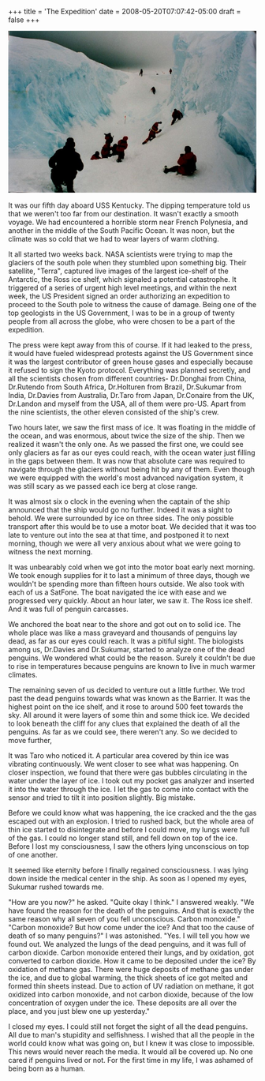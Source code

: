 +++
title = 'The Expedition'
date = 2008-05-20T07:07:42-05:00
draft = false
+++

![ice expedition](images/expedition.jpg)

It was our fifth day aboard USS Kentucky. The dipping temperature told us that we weren't too far from our destination. It wasn't exactly a smooth voyage. We had encountered a horrible storm near French Polynesia, and another in the middle of the South Pacific Ocean. It was noon, but the climate was so cold that we had to wear layers of warm clothing.

It all started two weeks back. NASA scientists were trying to map the glaciers of the south pole when they stumbled upon something big. Their satellite, "Terra", captured live images of the largest ice-shelf of the Antarctic, the Ross ice shelf, which signaled a potential catastrophe. It triggered of a series of urgent high level meetings, and within the next week, the US President signed an order authorizing an expedition to proceed to the South pole to witness the cause of damage. Being one of the top geologists in the US Government, I was to be in a group of twenty people from all across the globe, who were chosen to be a part of the expedition.

The press were kept away from this of course. If it had leaked to the press, it would have fueled widespread protests against the US Government since it was the largest contributor of green house gases and especially because it refused to sign the Kyoto protocol. Everything was planned secretly, and all the scientists chosen from different countries- Dr.Donghai from China, Dr.Rutendo from South Africa, Dr.Holturen from Brazil, Dr.Sukumar from India, Dr.Davies from Australia, Dr.Taro from Japan, Dr.Conaire from the UK, Dr.Landon and myself from the USA, all of them were pro-US. Apart from the nine scientists, the other eleven consisted of the ship's crew.

Two hours later, we saw the first mass of ice. It was floating in the middle of the ocean, and was enormous, about twice the size of the ship. Then we realized it wasn't the only one. As we passed the first one, we could see only glaciers as far as our eyes could reach, with the ocean water just filling in the gaps between them. It was now that absolute care was required to navigate through the glaciers without being hit by any of them. Even though we were equipped with the world's most advanced navigation system, it was still scary as we passed each ice berg at close range.

It was almost six o clock in the evening when the captain of the ship announced that the ship would go no further. Indeed it was a sight to behold. We were surrounded by ice on three sides. The only possible transport after this would be to use a motor boat. We decided that it was too late to venture out into the sea at that time, and postponed it to next morning, though we were all very anxious about what we were going to witness the next morning.

It was unbearably cold when we got into the motor boat early next morning. We took enough supplies for it to last a minimum of three days, though we wouldn't be spending more than fifteen hours outside. We also took with each of us a SatFone. The boat navigated the ice with ease and we progressed very quickly. About an hour later, we saw it. The Ross ice shelf. And it was full of penguin carcasses.

We anchored the boat near to the shore and got out on to solid ice. The whole place was like a mass graveyard and thousands of penguins lay dead, as far as our eyes could reach. It was a pitiful sight. The biologists among us, Dr.Davies and Dr.Sukumar, started to analyze one of the dead penguins. We wondered what could be the reason. Surely it couldn't be due to rise in temperatures because penguins are known to live in much warmer climates.

The remaining seven of us decided to venture out a little further. We trod past the dead penguins towards what was known as the Barrier. It was the highest point on the ice shelf, and it rose to around 500 feet towards the sky. All around it were layers of some thin and some thick ice. We decided to look beneath the cliff for any clues that explained the death of all the penguins. As far as we could see, there weren't any. So we decided to move further,

It was Taro who noticed it. A particular area covered by thin ice was vibrating continuously. We went closer to see what was happening. On closer inspection, we found that there were gas bubbles circulating in the water under the layer of ice. I took out my pocket gas analyzer and inserted it into the water through the ice. I let the gas to come into contact with the sensor and tried to tilt it into position slightly. Big mistake.

Before we could know what was happening, the ice cracked and the the gas escaped out with an explosion. I tried to rushed back, but the whole area of thin ice started to disintegrate and before I could move, my lungs were full of the gas. I could no longer stand still, and fell down on top of the ice. Before I lost my consciousness, I saw the others lying unconscious on top of one another.

It seemed like eternity before I finally regained consciousness. I was lying down inside the medical center in the ship. As soon as I opened my eyes, Sukumar rushed towards me.

"How are you now?" he asked.
"Quite okay I think." I answered weakly.
"We have found the reason for the death of the penguins. And that is exactly the same reason why all seven of you fell unconscious. Carbon monoxide."
"Carbon monoxide? But how come under the ice? And that too the cause of death of so many penguins?" I was astonished.
"Yes. I will tell you how we found out. We analyzed the lungs of the dead penguins, and it was full of carbon dioxide. Carbon monoxide entered their lungs, and by oxidation, got converted to carbon dioxide. How it came to be deposited under the ice? By oxidation of methane gas. There were huge deposits of methane gas under the ice, and due to global warming, the thick sheets of ice got melted and formed thin sheets instead. Due to action of UV radiation on methane, it got oxidized into carbon monoxide, and not carbon dioxide, because of the low concentration of oxygen under the ice. These deposits are all over the place, and you just blew one up yesterday."

I closed my eyes. I could still not forget the sight of all the dead penguins. All due to man's stupidity and selfishness. I wished that all the people in the world could know what was going on, but I knew it was close to impossible. This news would never reach the media. It would all be covered up. No one cared if penguins lived or not. For the first time in my life, I was ashamed of being born as a human.